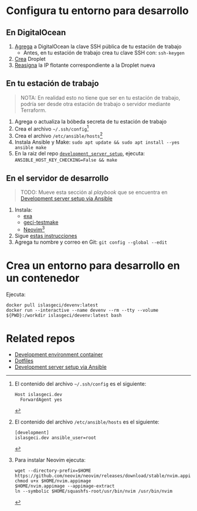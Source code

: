 # Configura tu entorno para desarrollo

## En DigitalOcean

1. [Agrega](https://cloud.digitalocean.com/account/security) a DigitalOcean la clave SSH pública de tu estación de trabajo
    - Antes, en tu estación de trabajo crea tu clave SSH con: `ssh-keygen`
1. [Crea](https://cloud.digitalocean.com/droplets/new) Droplet
1. [Reasigna](https://cloud.digitalocean.com/networking/floating_ips) la IP flotante correspondiente a la Droplet nueva

## En tu estación de trabajo

> NOTA: En realidad esto no tiene que ser en tu estación de trabajo, podría ser desde otra estación de trabajo o servidor mediante Terraform.

1. Agrega o actualiza la bóbeda secreta de tu estación de trabajo
1. Crea el archivo `~/.ssh/config`[^ssh_config]
1. Crea el archivo `/etc/ansible/hosts`[^ansible_hosts]
1. Instala Ansible y Make: `sudo apt update && sudo apt install --yes ansible make`
1. En la raiz del repo [`development_server_setup`](https://github.com/IslasGECI/development_server_setup), ejecuta: `ANSIBLE_HOST_KEY_CHECKING=False && make`

[^ssh_config]: El contenido del archivo `~/.ssh/config` es el siguiente:
    ```
    Host islasgeci.dev
      ForwardAgent yes
    ```

[^ansible_hosts]: El contenido del archivo `/etc/ansible/hosts` es el siguiente:
    ```
    [development]
    islasgeci.dev ansible_user=root
    ```

## En el servidor de desarrollo

> TODO: Mueve esta sección al _playbook_ que se encuentra en [Development server setup via Ansible](https://github.com/IslasGECI/development_server_setup)

1. Instala:
    - [exa](https://github.com/ogham/exa)
    - [geci-testmake](https://github.com/IslasGECI/testmake)
    - [Neovim](https://github.com/neovim/neovim/releases/tag/stable)[^install_neovim]
1. Sigue [estas instrucciones](https://github.com/devarops/dotfiles/blob/develop/README.md)
1. Agrega tu nombre y correo en Git: `git config --global --edit`

[^install_neovim]: Para instalar Neovim ejecuta:
    ```shell
    wget --directory-prefix=$HOME https://github.com/neovim/neovim/releases/download/stable/nvim.appimage
    chmod u+x $HOME/nvim.appimage
    $HOME/nvim.appimage --appimage-extract
    ln --symbolic $HOME/squashfs-root/usr/bin/nvim /usr/bin/nvim 
    ```

# Crea un entorno para desarrollo en un contenedor

Ejecuta:

```shell
docker pull islasgeci/devenv:latest
docker run --interactive --name devenv --rm --tty --volume ${PWD}:/workdir islasgeci/devenv:latest bash
```

# Related repos

- [Development environment container](https://github.com/devarops/devenv)
- [Dotfiles](https://github.com/devarops/dotfiles)
- [Development server setup via Ansible](https://github.com/IslasGECI/development_server_setup)
